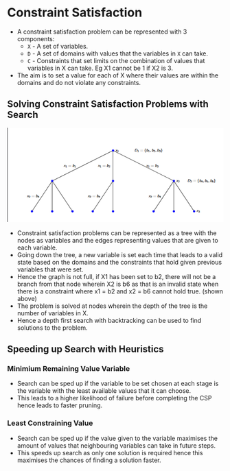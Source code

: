 # Constraint Satisfaction

* A constraint satisfaction problem can be represented with 3 components:
    * `X` - A set of variables.
    * `D` - A set of domains with values that the variables in `X` can take.
    * `C` - Constraints that set limits on the combination of values that variables in X can take. Eg X1 cannot be 1 if X2 is 3.
* The aim is to set a value for each of X where their values are within the domains and do not violate any constraints.

## Solving Constraint Satisfaction Problems with Search

![Constraint Search](../img/constraint_search.png)

* Constraint satisfaction problems can be represented as a tree with the nodes as variables and the edges representing values that are given to each variable.
* Going down the tree, a new variable is set each time that leads to a valid state based on the domains and the constraints that hold given previous variables that were set.
* Hence the graph is not full, if X1 has been set to b2, there will not be a branch from that node wherein X2 is b6 as that is an invalid state when there is a constraint where x1 = b2 and x2 = b6 cannot hold true. (shown above)
* The problem is solved at nodes wherein the depth of the tree is the number of variables in X.
* Hence a depth first search with backtracking can be used to find solutions to the problem.

## Speeding up Search with Heuristics

### Minimium Remaining Value Variable
* Search can be sped up if the variable to be set chosen at each stage is the variable with the least available values that it can choose.
* This leads to a higher likelihood of failure before completing the CSP hence leads to faster pruning.

### Least Constraining Value
* Search can be sped up if the value given to the variable maximises the amount of values that neighbouring variables can take in future steps.
* This speeds up search as only one solution is required hence this maximises the chances of finding a solution faster.